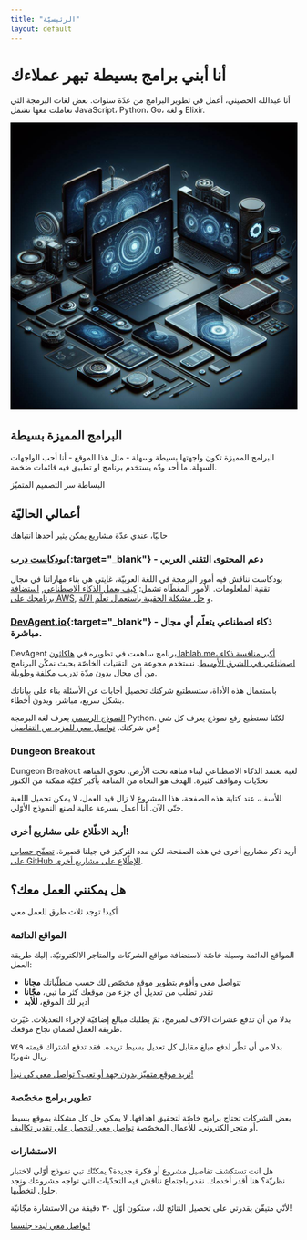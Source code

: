 ```yaml
---
title: "الرئيسيّة"
layout: default
---
```


# أنا أبني برامج بسيطة تبهر عملاءك

<!-- # I build simple software that amazes your customers -->

أنا عبدالله الحصيني، أعمل في تطوير البرامج من عدّة سنوات. بعض لغات البرمجة التي تعاملت معها تشمل JavaScript، Python، Go، و لغة Elixir.

![أجهزة مستقبليّة](/assets/images/devices.jpeg)

## البرامج المميزة بسيطة

البرامج المميزة تكون واجهتها بسيطة وسهلة - مثل هذا الموقع - أنا أحب الواجهات السهلة. ما أحد ودّه يستخدم برنامج او تطبيق فيه قائمات ضخمة.

البساطة سر التصميم المتميّز

## أعمالي الحاليّة

حاليّا، عندي عدّة مشاريع يمكن يثير أحدها انتباهك

### [بودكاست درب](https://podcast.daarb.dev/){:target="\_blank"} - دعم المحتوى التقني العربي

بودكاست نناقش فيه أمور البرمجة في اللغة العربيّة، غايتي هي بناء مهاراتنا في مجال تقنية الملعلومات. الأمور المغطّاه تشمل: [كيف يعمل الذكاء الاصطناعي](https://podcast.daarb.dev/2007857/12266155-), [استضافة برنامجك على AWS](https://podcast.daarb.dev/2007857/10926037-aws), و [حل مشكلة الحقيبة باستعمال تعلّم الآلة](https://podcast.daarb.dev/2007857/11365298-).

### [DevAgent.io](https://devagent.io/){:target="\_blank"} - ذكاء اصطناعي يتعلّم أي مجال مباشرة.

DevAgent برنامج ساهمت في تطويره في [هاكاثون lablab.me، أكبر منافسة ذكاء اصطناعي في الشرق الأوسط](https://lablab.me/event/innovating-ai-solutions/refine-ai/devagent). نستخدم مجوعة من التقنيات الخاصّة بحيث نمكّن البرنامج من أي مجال بدون مدّة تدريب مكلفة وطويلة.

باستعمال هذه الأداة، ستسطتيع شركتك تحصيل أجابات عن الأسئلة بناء على بياناتك بشكل سريع، مباشر، وبدون أخطاء.

[النموذج الرسمي](https://devagent.io/) يعرف لغة البرمجة Python. لكنّنا نستطيع رفع نموذج يعرف كل شي عن شركتك. [تواصل معي للمزيد من التفاصيل!](/contact)

### Dungeon Breakout

Dungeon Breakout لعبة تعتمد الذكاء الاصطناعي لبناء متاهة تحت الأرض. تحوي المتاهة تحدّيات ومواقف كثيرة. الهدف هو النجاه من المتاهة بأكبر كمّيّة ممكنة من الكنوز

للأسف، عند كتابة هذه الصفحة، هذا المشروع لا زال قيد العمل، لا يمكن تحميل اللعبة حتّى الآن. أنا أعمل بسرعة عالية لصنع النموذج الأوّلي.

### أريد الاطّلاع على مشاريع أخرى!

أريد ذكر مشاريع أخرى في هذه الصفحة، لكن مدد التركيز في جيلنا قصيرة. [تصفّح حسابي على GitHub للإطّلاع على مشاريع أخرى](https://github.com/a-alhusaini/).

## هل يمكنني العمل معك؟

أكيد! توجد ثلاث طرق للعمل معي

### المواقع الدائمة

المواقع الدائمة وسيلة خاصّة لاستضافة مواقع الشركات والمتاجر الالكترونيّة. إليك طريقة العمل:

- تتواصل معي وأقوم بتطوير موقع مخصّص لك حسب متطلّباتك **مجانا**
- تقدر تطلب من تعديل أي جزء من موقعك كثر ما تبي، **مجّانا**
- أدير لك الموقع، **للأبد**

بدلا من أن تدفع عشرات الآلاف لمبرمج، ثمّ يطلبك مبالغ إضافيّة لإجراء التعديلات. غيّرت طريقة العمل لضمان نجاح موقعك.

بدلا من أن تطّر لدفع مبلغ مقابل كل تعديل بسيط تريده. فقد تدفع اشتراك قيمته ٧٤٩ ريال شهريّا.

[تريد موقع متميّز بدون جهد أو تعب؟ تواصل معي كي نبدأ!](/contact)

### تطوير برامج مخصّصة

بعض الشركات تحتاج برامج خاصّة لتحقيق اهدافها. لا يمكن حل كل مشكلة بموقع بسيط أو متجر الكتروني. للأعمال المخصّصة [تواصل معي لتحصل على تقدير تكاليف](/contact).

### الاستشارات

هل انت تستكشف تفاصيل مشروع أو فكرة جديدة؟ يمكنّك تبي نموذج أوّلي لاختبار نظريّة؟ هنا أقدر أخدمك. نقدر باجتماع نناقش فيه التحدّيات التي تواجه مشروعك ونجد حلول لتخطّيها.

لأنّي متيقّن بقدرتي على تحصيل النتائج لك، ستكون أوّل ٣٠ دقيقة من الاستشارة مجّانيّة!

[تواصل معي لبدء جلستنا!](/contact)
